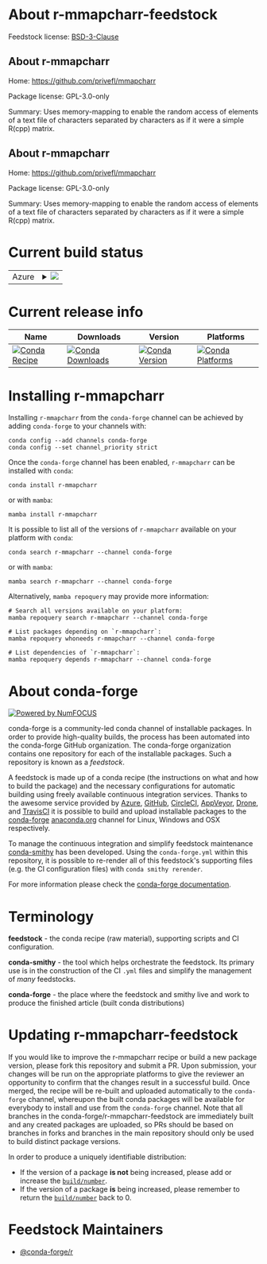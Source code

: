 About r-mmapcharr-feedstock
===========================

Feedstock license: [BSD-3-Clause](https://github.com/conda-forge/r-mmapcharr-feedstock/blob/main/LICENSE.txt)


About r-mmapcharr
-----------------

Home: https://github.com/privefl/mmapcharr

Package license: GPL-3.0-only

Summary: Uses memory-mapping to enable the random access of elements of a text file of characters separated by characters as if it were a simple R(cpp) matrix.

About r-mmapcharr
-----------------

Home: https://github.com/privefl/mmapcharr

Package license: GPL-3.0-only

Summary: Uses memory-mapping to enable the random access of elements of a text file of characters separated by characters as if it were a simple R(cpp) matrix.

Current build status
====================


<table>
    
  <tr>
    <td>Azure</td>
    <td>
      <details>
        <summary>
          <a href="https://dev.azure.com/conda-forge/feedstock-builds/_build/latest?definitionId=20567&branchName=main">
            <img src="https://dev.azure.com/conda-forge/feedstock-builds/_apis/build/status/r-mmapcharr-feedstock?branchName=main">
          </a>
        </summary>
        <table>
          <thead><tr><th>Variant</th><th>Status</th></tr></thead>
          <tbody><tr>
              <td>linux_64_r_base4.3</td>
              <td>
                <a href="https://dev.azure.com/conda-forge/feedstock-builds/_build/latest?definitionId=20567&branchName=main">
                  <img src="https://dev.azure.com/conda-forge/feedstock-builds/_apis/build/status/r-mmapcharr-feedstock?branchName=main&jobName=linux&configuration=linux%20linux_64_r_base4.3" alt="variant">
                </a>
              </td>
            </tr><tr>
              <td>linux_64_r_base4.4</td>
              <td>
                <a href="https://dev.azure.com/conda-forge/feedstock-builds/_build/latest?definitionId=20567&branchName=main">
                  <img src="https://dev.azure.com/conda-forge/feedstock-builds/_apis/build/status/r-mmapcharr-feedstock?branchName=main&jobName=linux&configuration=linux%20linux_64_r_base4.4" alt="variant">
                </a>
              </td>
            </tr><tr>
              <td>osx_64_r_base4.3</td>
              <td>
                <a href="https://dev.azure.com/conda-forge/feedstock-builds/_build/latest?definitionId=20567&branchName=main">
                  <img src="https://dev.azure.com/conda-forge/feedstock-builds/_apis/build/status/r-mmapcharr-feedstock?branchName=main&jobName=osx&configuration=osx%20osx_64_r_base4.3" alt="variant">
                </a>
              </td>
            </tr><tr>
              <td>osx_64_r_base4.4</td>
              <td>
                <a href="https://dev.azure.com/conda-forge/feedstock-builds/_build/latest?definitionId=20567&branchName=main">
                  <img src="https://dev.azure.com/conda-forge/feedstock-builds/_apis/build/status/r-mmapcharr-feedstock?branchName=main&jobName=osx&configuration=osx%20osx_64_r_base4.4" alt="variant">
                </a>
              </td>
            </tr><tr>
              <td>win_64_r_base4.3</td>
              <td>
                <a href="https://dev.azure.com/conda-forge/feedstock-builds/_build/latest?definitionId=20567&branchName=main">
                  <img src="https://dev.azure.com/conda-forge/feedstock-builds/_apis/build/status/r-mmapcharr-feedstock?branchName=main&jobName=win&configuration=win%20win_64_r_base4.3" alt="variant">
                </a>
              </td>
            </tr><tr>
              <td>win_64_r_base4.4</td>
              <td>
                <a href="https://dev.azure.com/conda-forge/feedstock-builds/_build/latest?definitionId=20567&branchName=main">
                  <img src="https://dev.azure.com/conda-forge/feedstock-builds/_apis/build/status/r-mmapcharr-feedstock?branchName=main&jobName=win&configuration=win%20win_64_r_base4.4" alt="variant">
                </a>
              </td>
            </tr>
          </tbody>
        </table>
      </details>
    </td>
  </tr>
</table>

Current release info
====================

| Name | Downloads | Version | Platforms |
| --- | --- | --- | --- |
| [![Conda Recipe](https://img.shields.io/badge/recipe-r--mmapcharr-green.svg)](https://anaconda.org/conda-forge/r-mmapcharr) | [![Conda Downloads](https://img.shields.io/conda/dn/conda-forge/r-mmapcharr.svg)](https://anaconda.org/conda-forge/r-mmapcharr) | [![Conda Version](https://img.shields.io/conda/vn/conda-forge/r-mmapcharr.svg)](https://anaconda.org/conda-forge/r-mmapcharr) | [![Conda Platforms](https://img.shields.io/conda/pn/conda-forge/r-mmapcharr.svg)](https://anaconda.org/conda-forge/r-mmapcharr) |

Installing r-mmapcharr
======================

Installing `r-mmapcharr` from the `conda-forge` channel can be achieved by adding `conda-forge` to your channels with:

```
conda config --add channels conda-forge
conda config --set channel_priority strict
```

Once the `conda-forge` channel has been enabled, `r-mmapcharr` can be installed with `conda`:

```
conda install r-mmapcharr
```

or with `mamba`:

```
mamba install r-mmapcharr
```

It is possible to list all of the versions of `r-mmapcharr` available on your platform with `conda`:

```
conda search r-mmapcharr --channel conda-forge
```

or with `mamba`:

```
mamba search r-mmapcharr --channel conda-forge
```

Alternatively, `mamba repoquery` may provide more information:

```
# Search all versions available on your platform:
mamba repoquery search r-mmapcharr --channel conda-forge

# List packages depending on `r-mmapcharr`:
mamba repoquery whoneeds r-mmapcharr --channel conda-forge

# List dependencies of `r-mmapcharr`:
mamba repoquery depends r-mmapcharr --channel conda-forge
```


About conda-forge
=================

[![Powered by
NumFOCUS](https://img.shields.io/badge/powered%20by-NumFOCUS-orange.svg?style=flat&colorA=E1523D&colorB=007D8A)](https://numfocus.org)

conda-forge is a community-led conda channel of installable packages.
In order to provide high-quality builds, the process has been automated into the
conda-forge GitHub organization. The conda-forge organization contains one repository
for each of the installable packages. Such a repository is known as a *feedstock*.

A feedstock is made up of a conda recipe (the instructions on what and how to build
the package) and the necessary configurations for automatic building using freely
available continuous integration services. Thanks to the awesome service provided by
[Azure](https://azure.microsoft.com/en-us/services/devops/), [GitHub](https://github.com/),
[CircleCI](https://circleci.com/), [AppVeyor](https://www.appveyor.com/),
[Drone](https://cloud.drone.io/welcome), and [TravisCI](https://travis-ci.com/)
it is possible to build and upload installable packages to the
[conda-forge](https://anaconda.org/conda-forge) [anaconda.org](https://anaconda.org/)
channel for Linux, Windows and OSX respectively.

To manage the continuous integration and simplify feedstock maintenance
[conda-smithy](https://github.com/conda-forge/conda-smithy) has been developed.
Using the ``conda-forge.yml`` within this repository, it is possible to re-render all of
this feedstock's supporting files (e.g. the CI configuration files) with ``conda smithy rerender``.

For more information please check the [conda-forge documentation](https://conda-forge.org/docs/).

Terminology
===========

**feedstock** - the conda recipe (raw material), supporting scripts and CI configuration.

**conda-smithy** - the tool which helps orchestrate the feedstock.
                   Its primary use is in the construction of the CI ``.yml`` files
                   and simplify the management of *many* feedstocks.

**conda-forge** - the place where the feedstock and smithy live and work to
                  produce the finished article (built conda distributions)


Updating r-mmapcharr-feedstock
==============================

If you would like to improve the r-mmapcharr recipe or build a new
package version, please fork this repository and submit a PR. Upon submission,
your changes will be run on the appropriate platforms to give the reviewer an
opportunity to confirm that the changes result in a successful build. Once
merged, the recipe will be re-built and uploaded automatically to the
`conda-forge` channel, whereupon the built conda packages will be available for
everybody to install and use from the `conda-forge` channel.
Note that all branches in the conda-forge/r-mmapcharr-feedstock are
immediately built and any created packages are uploaded, so PRs should be based
on branches in forks and branches in the main repository should only be used to
build distinct package versions.

In order to produce a uniquely identifiable distribution:
 * If the version of a package **is not** being increased, please add or increase
   the [``build/number``](https://docs.conda.io/projects/conda-build/en/latest/resources/define-metadata.html#build-number-and-string).
 * If the version of a package **is** being increased, please remember to return
   the [``build/number``](https://docs.conda.io/projects/conda-build/en/latest/resources/define-metadata.html#build-number-and-string)
   back to 0.

Feedstock Maintainers
=====================

* [@conda-forge/r](https://github.com/orgs/conda-forge/teams/r/)

